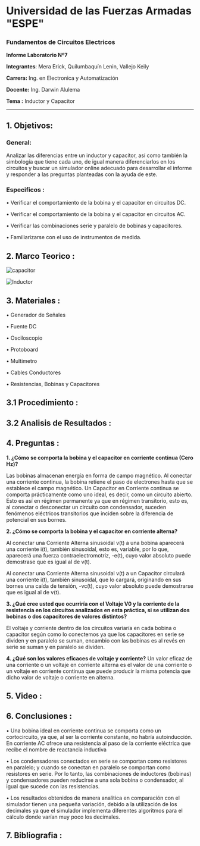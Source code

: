 # Universidad de las Fuerzas Armadas "ESPE" 

### Fundamentos de Circuitos Electricos

**Informe Laboratorio Nº7** 

**Integrantes**: Mera Erick, Quilumbaquín Lenin, Vallejo Keily

**Carrera:** Ing. en Electronica y Automatización 

**Docente:** Ing. Darwin Alulema

**Tema :** Inductor y Capacitor 

-----------------------------------------------------------------------------------------------------------------------------------------------------------------------

## 1. Objetivos: 

### General:

Analizar las diferencias entre un inductor y capacitor, así como también la simbología que tiene cada uno, de igual manera diferenciarlos en los circuitos y buscar un simulador online adecuado para desarrollar el informe y responder a las preguntas planteadas con la ayuda de este.

### Especificos :

•	Verificar el comportamiento de la bobina y el capacitor en circuitos DC.

•	Verificar el comportamiento de la bobina y el capacitor en circuitos AC.

•	Verificar las combinaciones serie y paralelo de bobinas y capacitores.

•	Familiarizarse con el uso de instrumentos de medida.

## 2. Marco Teorico : 

![capacitor](https://user-images.githubusercontent.com/84588860/131411092-a9423789-bd2e-49c6-a24d-7c422459e0ce.png)

![Inductor](https://user-images.githubusercontent.com/84588860/131411098-14d8f48c-f3bb-4adf-a531-c6368e348ae6.png)

## 3. Materiales : 

•	Generador de Señales

•	 Fuente DC

•	Osciloscopio

•	Protoboard

•	Multimetro

•	Cables Conductores

•	Resistencias, Bobinas y Capacitores

## 3.1 Procedimiento : 

## 3.2 Analisis de Resultados : 

## 4. Preguntas : 

**1. ¿Cómo se comporta la bobina y el capacitor en corriente continua (Cero Hz)?**

Las bobinas almacenan energía en forma de campo magnético. Al conectar una corriente continua, la bobina retiene el paso de electrones hasta que se establece el campo magnético. 
Un Capacitor en Corriente continua se comporta prácticamente como uno ideal, es decir, como un circuito abierto. Esto es así en régimen permanente ya que en régimen transitorio, esto es, al conectar o desconectar un circuito con condensador, suceden fenómenos eléctricos transitorios que inciden sobre la diferencia de potencial en sus bornes.

**2. ¿Cómo se comporta la bobina y el capacitor en corriente alterna?**

Al conectar una Corriente Alterna sinusoidal v(t) a una bobina aparecerá una corriente i(t), también sinusoidal, esto es, variable, por lo que, aparecerá una fuerza contraelectromotriz, -e(t), cuyo valor absoluto puede demostrase que es igual al de v(t).

Al conectar una Corriente Alterna sinusoidal v(t) a un Capacitor circulará una corriente i(t), también sinusoidal, que lo cargará, originando en sus bornes una caída de tensión, -vc(t), cuyo valor absoluto puede demostrarse que es igual al de v(t).

**3. ¿Qué cree usted que ocurriría con el Voltaje V0 y la corriente de la resistencia en los circuitos analizados en esta práctica, si se utilizan dos bobinas o dos capacitores de valores distintos?**

El voltaje y corriente dentro de los circuitos variaría en cada bobina o capacitor según como lo conectemos ya que los capacitores en serie se dividen y en paralelo se suman, encambio con las bobinas es al revés en serie se suman y en paralelo se dividen.

**4. ¿Qué son los valores eficaces de voltaje y corriente?**
Un valor eficaz de una corriente o un voltaje en corriente alterna es el valor de una corriente o un voltaje en corriente continua que puede producir la misma potencia que dicho valor de voltaje o corriente en alterna.


## 5. Video : 

## 6. Conclusiones : 

•	Una bobina ideal en corriente continua se comporta como un cortocircuito, ya que, al ser la corriente constante, no habría autoinducción. En corriente AC ofrece una resistencia al paso de la corriente eléctrica que recibe el nombre de reactancia inductiva

•	Los condensadores conectados en serie se comportan como resistores en paralelo; y cuando se conectan en paralelo se comportan como resistores en serie. Por lo tanto, las combinaciones de inductores (bobinas) y condensadores pueden reducirse a una sola bobina o condensador, al igual que sucede con las resistencias.

•	Los resultados obtenidos de manera analítica en comparación con el simulador tienen una pequeña variación, debido a la utilización de los decimales ya que el simulador implementa diferentes algoritmos para el cálculo donde varían muy poco los decimales.


## 7. Bibliografia : 


